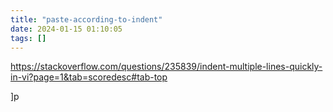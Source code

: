 ```yaml
---
title: "paste-according-to-indent"
date: 2024-01-15 01:10:05
tags: []
---
```

https://stackoverflow.com/questions/235839/indent-multiple-lines-quickly-in-vi?page=1&tab=scoredesc#tab-top

]p

